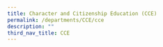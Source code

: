 ```yaml
---
title: Character and Citizenship Education (CCE)
permalink: /departments/CCE/cce
description: ""
third_nav_title: CCE
---
```

